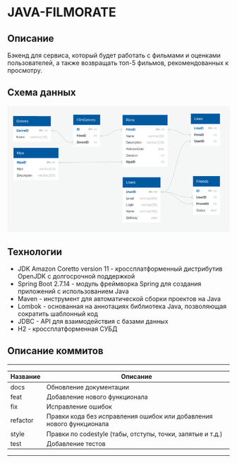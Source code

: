 # JAVA-FILMORATE

## Описание

Бэкенд для сервиса, который будет работать с фильмами и оценками пользователей, а также возвращать топ-5 фильмов, рекомендованных к просмотру.

## Схема данных

![](src/main/resources/static/ERDiagram.png)

## Технологии
* JDK Amazon Coretto version 11 - кроссплатформенный дистрибутив OpenJDK с долгосрочной поддержкой
* Spring Boot 2.7.14 - модуль фреймворка Spring для создания приложений с использованием Java
* Maven - инструмент для автоматической сборки проектов на Java
* Lombok - основанная на аннотациях библиотека Java, позволяющая сократить шаблонный код
* JDBC - API для взаимодействия с базами данных
* H2 - кроссплатформенная СУБД
## Описание коммитов
----------------------------------------------------------------------------------
| Название | Описание                                                            | 
|----------|---------------------------------------------------------------------|
| docs     | Обновление документации                                             |
| feat     | Добавление нового функционала                                       | 
| fix      | Исправление ошибок                                                  |
| refactor | Правки кода без исправления ошибок или добавления нового функционала|
| style    | Правки по codestyle (табы, отступы, точки, запятые и т.д.)          |
| test     | Добавление тестов                                                   |
----------------------------------------------------------------------------------